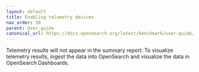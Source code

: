 ```yaml
---
layout: default
title: Enabling telemetry devices
nav_order: 30
parent: User guide
canonical_url: https://docs.opensearch.org/latest/benchmark/user-guide/telemetry/
---
```


Telemetry results will not appear in the summary report. To visualize telemetry results, ingest the data into OpenSearch and visualize the data in OpenSearch Dashboards. 